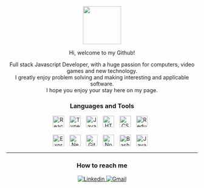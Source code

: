 <div id="header" align="center" >  
  <img src="https://media.giphy.com/media/SGGHAPCjED1OcW6ixv/giphy.gif" width="100"/>
  <p> Hi, welcome to my Github! </p>
  <p> Full stack Javascript Developer, with a huge passion for computers, video games and new technology.<br>
      I greatly enjoy problem solving and making interesting and applicable software.<br>
      I hope you enjoy your stay here on my page. </p>
</div>

<div align="center">
  <h3>Languages and Tools</h3>
  <img title="React" alt="React" width="30px" style="padding-right:10px;"
    src="https://cdn.jsdelivr.net/gh/devicons/devicon/icons/react/react-original.svg" />
  <img title="TypeScript" alt="TypeScript" width="30px" style="padding-right:10px;"
    src="https://cdn.jsdelivr.net/gh/devicons/devicon/icons/typescript/typescript-plain.svg" />
  <img title="JavaScript" alt="JavaScript" width="30px" style="padding-right:10px;"
    src="https://cdn.jsdelivr.net/gh/devicons/devicon/icons/javascript/javascript-plain.svg" />
  <img title="HTML" alt="HTML" width="30px" style="padding-right:10px;"
    src="https://cdn.jsdelivr.net/gh/devicons/devicon/icons/html5/html5-plain.svg" />
  <img title="CSS" alt="CSS" width="30px" style="padding-right:10px;"
    src="https://cdn.jsdelivr.net/gh/devicons/devicon/icons/css3/css3-plain.svg" />
  <img title="Redux" alt="Redux" width="30px" style="padding-right:10px;"
    src="https://cdn.jsdelivr.net/gh/devicons/devicon/icons/redux/redux-original.svg" />
  <br />
  <br />
  <img title="Express" alt="Express" width="30px" style="padding-right:10px;"
    src="https://cdn.jsdelivr.net/gh/devicons/devicon/icons/express/express-original.svg" />
  <img title="NextJS" alt="NextJS" width="30px" style="padding-right:10px;"
    src="https://cdn.jsdelivr.net/gh/devicons/devicon/icons/nextjs/nextjs-line.svg" />
  <img title="Git" alt="Git" width="30px" style="padding-right:10px;"
    src="https://cdn.jsdelivr.net/gh/devicons/devicon/icons/git/git-original.svg" />
  <img title="NodeJS" alt="NodeJS" width="30px" style="padding-right:10px;"
    src="https://cdn.jsdelivr.net/gh/devicons/devicon/icons/nodejs/nodejs-original.svg" />
  <img title="Bash" alt="Bash" width="30px" style="padding-right:10px;"
    src="https://cdn.jsdelivr.net/gh/devicons/devicon/icons/bash/bash-original.svg" />
  <img title="Java" alt="Java" width="30px" style="padding-right:10px;"
    src="https://cdn.jsdelivr.net/gh/devicons/devicon/icons/java/java-original.svg" />
  <br />
</div>

---
<div align="center">
  <h3>How to reach me</h3>
  <a href="https://www.linkedin.com/in/salamon-rorvik/">
    <img title="Linkedin" alt="Linkedin"
      src="https://img.shields.io/badge/-LinkedIn-blue?style=flat&logo=Linkedin&logoColor=white" />
  </a>
  <a href="mailto:salamon.rorvik@appliedtechnology.se">
    <img title="Gmail" alt="Gmail"
      src="https://img.shields.io/badge/-Gmail-EA4335?style=flat&logo=gmail&logoColor=white" />
  </a>
</div>
